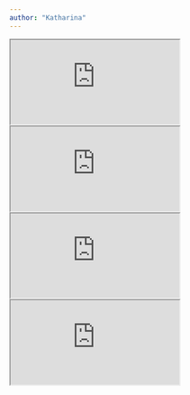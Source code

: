 ```yaml
---
author: "Katharina"
---
```


<iframe class="image" src="https://drive.google.com/file/d/1MMojuw0gwm4VmmtrIP6YzR0fvOIQQoCG/preview"></iframe>

<iframe class="image" src="https://drive.google.com/file/d/1s0bL-HFO_4fsmkVHVZfJMLB6l-sFazZO/preview"></iframe>

<iframe class="image" src="https://drive.google.com/file/d/1SGoqRjC-5KF9UXc1w0XukFsw6sph1AW2/preview"></iframe>

<iframe class="image" src="https://drive.google.com/file/d/1JS6Z-38l_z0nC8PU0BT-qlD8CZiseDix/preview"></iframe>
